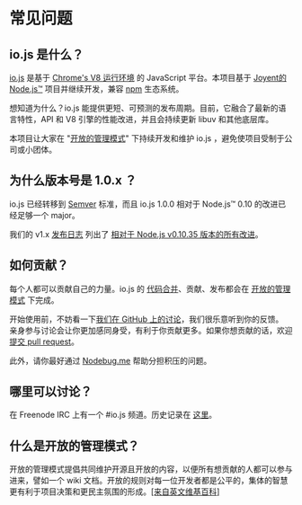 # 常见问题

## io.js 是什么？

[io.js](https://github.com/nodejs/io.js) 是基于 [Chrome's V8 运行环境](http://code.google.com/p/v8/) 的 JavaScript 平台。本项目基于 [Joyent的 Node.js™](https://nodejs.org/) 项目并继续开发，兼容 [npm](https://www.npmjs.com/) 生态系统。

想知道为什么？io.js 能提供更短、可预测的发布周期。目前，它融合了最新的语言特性，API 和 V8 引擎的性能改进，并且会持续更新 libuv 和其他底层库。

本项目让大家在 "[开放的管理模式](https://github.com/nodejs/io.js/blob/v1.x/GOVERNANCE.md#readme)" 下持续开发和维护 io.js ，避免使项目受制于公司或小团体。

## 为什么版本号是 1.0.x ？

io.js 已经转移到 [Semver](http://semver.org/) 标准，而且 io.js 1.0.0 相对于 Node.js™ 0.10 的改进已经足够一个 major。

我们的 v1.x [发布日志](https://github.com/nodejs/io.js/blob/v1.x/CHANGELOG.md) 列出了 [相对于 Node.js v0.10.35 版本的所有改进](https://github.com/nodejs/io.js/blob/v1.x/CHANGELOG.md#summary-of-changes-from-nodejs-v01035-to-iojs-v100)。

## 如何贡献？

每个人都可以贡献自己的力量。io.js 的 [代码合并](https://github.com/nodejs/io.js/blob/v1.x/CONTRIBUTING.md#code-of-conduct)、贡献、发布都会在 [开放的管理模式](https://github.com/nodejs/io.js/blob/v1.x/GOVERNANCE.md#readme) 下完成。

开始使用前，不妨看一下[我们在 GitHub 上的讨论](https://github.com/nodejs/io.js/issues)，我们很乐意听到你的反馈。 亲身参与讨论会让你更加感同身受，有利于你贡献更多。如果你想贡献的话，欢迎 [提交 pull request](https://github.com/nodejs/io.js/blob/v1.x/CONTRIBUTING.md#code-contributions)。

此外，请你最好通过 [Nodebug.me](http://nodebug.me/) 帮助分担积压的问题。

## 哪里可以讨论？

在 Freenode IRC 上有一个 #io.js 频道。历史记录在 [这里](http://logs.libuv.org/io.js/latest)。

## 什么是开放的管理模式？

开放的管理模式提倡共同维护开源且开放的内容，以便所有想贡献的人都可以参与进来，譬如一个 wiki 文档。开放的规则对每一位开发者都是公平的，集体的智慧更有利于项目决策和更民主氛围的形成。[[来自英文维基百科]](https://en.wikipedia.org/wiki/Open-source_governance)
